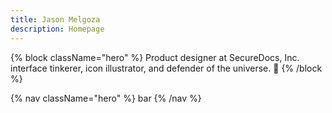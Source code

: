 ```yaml
---
title: Jason Melgoza
description: Homepage
---
```


{% block className="hero" %}
Product designer at SecureDocs, Inc. interface tinkerer, icon illustrator, and defender of the universe. 🤘
{% /block %}

{% nav className="hero" %}
bar
{% /nav %}
